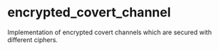 # encrypted_covert_channel
Implementation of encrypted covert channels which are secured with different ciphers.
